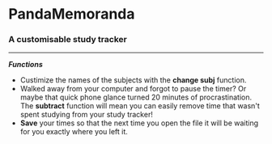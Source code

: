 # PandaMemoranda

### A customisable study tracker
---
___Functions___

*  Custimize the names of the subjects with the __change subj__ function.
* Walked away from your computer and forgot to pause the timer? Or maybe that quick phone glance turned 20 minutes of procrastination. The __subtract__ function will mean you can easily remove time that wasn't spent studying from your study tracker!
* __Save__ your times so that the next time you open the file it will be waiting for you exactly where you left it.
